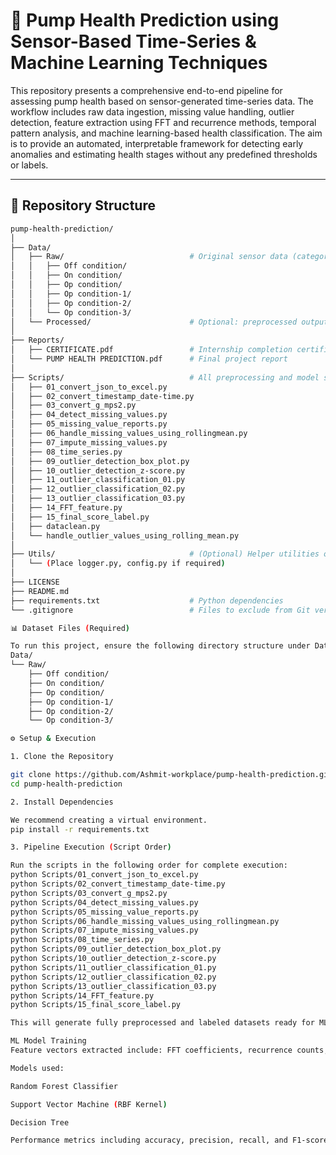 # 🚀 Pump Health Prediction using Sensor-Based Time-Series & Machine Learning Techniques

This repository presents a comprehensive end-to-end pipeline for assessing pump health based on sensor-generated time-series data. The workflow includes raw data ingestion, missing value handling, outlier detection, feature extraction using FFT and recurrence methods, temporal pattern analysis, and machine learning-based health classification. The aim is to provide an automated, interpretable framework for detecting early anomalies and estimating health stages without any predefined thresholds or labels.

---

## 📁 Repository Structure

```bash
pump-health-prediction/
│
├── Data/
│   ├── Raw/                            # Original sensor data (categorized by operating conditions)
│   │   ├── Off condition/
│   │   ├── On condition/
│   │   ├── Op condition/
│   │   ├── Op condition-1/
│   │   ├── Op condition-2/
│   │   └── Op condition-3/
│   └── Processed/                      # Optional: preprocessed outputs and intermediate files
│
├── Reports/
│   ├── CERTIFICATE.pdf                 # Internship completion certificate
│   └── PUMP HEALTH PREDICTION.pdf      # Final project report
│
├── Scripts/                            # All preprocessing and model scripts
│   ├── 01_convert_json_to_excel.py
│   ├── 02_convert_timestamp_date-time.py
│   ├── 03_convert_g_mps2.py
│   ├── 04_detect_missing_values.py
│   ├── 05_missing_value_reports.py
│   ├── 06_handle_missing_values_using_rollingmean.py
│   ├── 07_impute_missing_values.py
│   ├── 08_time_series.py
│   ├── 09_outlier_detection_box_plot.py
│   ├── 10_outlier_detection_z-score.py
│   ├── 11_outlier_classification_01.py
│   ├── 12_outlier_classification_02.py
│   ├── 13_outlier_classification_03.py
│   ├── 14_FFT_feature.py
│   ├── 15_final_score_label.py
│   ├── dataclean.py
│   └── handle_outlier_values_using_rolling_mean.py
│
├── Utils/                              # (Optional) Helper utilities or configs
│   └── (Place logger.py, config.py if required)
│
├── LICENSE
├── README.md
├── requirements.txt                    # Python dependencies
└── .gitignore                          # Files to exclude from Git versioning

📊 Dataset Files (Required)

To run this project, ensure the following directory structure under Data/Raw:
Data/
└── Raw/
    ├── Off condition/
    ├── On condition/
    ├── Op condition/
    ├── Op condition-1/
    ├── Op condition-2/
    └── Op condition-3/

⚙️ Setup & Execution

1. Clone the Repository

git clone https://github.com/Ashmit-workplace/pump-health-prediction.git
cd pump-health-prediction

2. Install Dependencies

We recommend creating a virtual environment.
pip install -r requirements.txt

3. Pipeline Execution (Script Order)

Run the scripts in the following order for complete execution:
python Scripts/01_convert_json_to_excel.py
python Scripts/02_convert_timestamp_date-time.py
python Scripts/03_convert_g_mps2.py
python Scripts/04_detect_missing_values.py
python Scripts/05_missing_value_reports.py
python Scripts/06_handle_missing_values_using_rollingmean.py
python Scripts/07_impute_missing_values.py
python Scripts/08_time_series.py
python Scripts/09_outlier_detection_box_plot.py
python Scripts/10_outlier_detection_z-score.py
python Scripts/11_outlier_classification_01.py
python Scripts/12_outlier_classification_02.py
python Scripts/13_outlier_classification_03.py
python Scripts/14_FFT_feature.py
python Scripts/15_final_score_label.py

This will generate fully preprocessed and labeled datasets ready for ML modeling.

ML Model Training
Feature vectors extracted include: FFT coefficients, recurrence counts, temporal flags, and contextual anomaly scores.

Models used:

Random Forest Classifier

Support Vector Machine (RBF Kernel)

Decision Tree

Performance metrics including accuracy, precision, recall, and F1-score are included in the final report.






